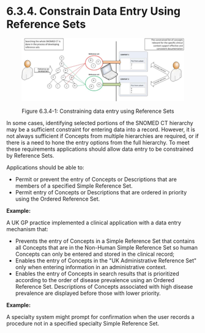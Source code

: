 # 6.3.4. Constrain Data Entry Using Reference Sets

<figure><img src="../../images/33490705.png" alt="" title=""><figcaption><p>Figure 6.3.4-1: Constraining data entry using Reference Sets</p></figcaption></figure>

  

  

  

In some cases, identifying selected portions of the SNOMED CT hierarchy may be a sufficient constraint for entering data into a record. However, it is not always sufficient if Concepts from multiple hierarchies are required, or if there is a need to hone the entry options from the full hierarchy. To meet these requirements applications should allow data entry to be constrained by Reference Sets. 

Applications should be able to:

  * Permit or prevent the entry of Concepts or Descriptions that are members of a specified Simple Reference Set. 
  * Permit entry of Concepts or Descriptions that are ordered in priority using the Ordered Reference Set. 

**Example:**

A UK GP practice implemented a clinical application with a data entry mechanism that:

  * Prevents the entry of Concepts in a Simple Reference Set that contains all Concepts that are in the Non-Human Simple Reference Set so human Concepts can only be entered and stored in the clinical record; 
  * Enables the entry of Concepts in the "UK Administrative Reference Set" only when entering information in an administrative context. 
  * Enables the entry of Concepts in search results that is prioritized according to the order of disease prevalence using an Ordered Reference Set. Descriptions of Concepts associated with high disease prevalence are displayed before those with lower priority. 

**Example:**

A specialty system might prompt for confirmation when the user records a procedure not in a specified specialty Simple Reference Set. 
